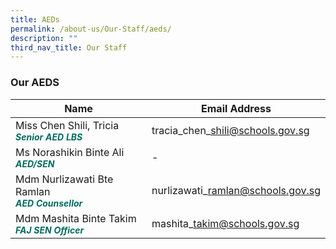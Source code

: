 ```yaml
---
title: AEDs
permalink: /about-us/Our-Staff/aeds/
description: ""
third_nav_title: Our Staff
---
```

### **Our AEDS**



| Name| Email Address |
| -------- | -------- |
| Miss Chen Shili, Tricia <br><b><i style="color:#016C62;font-size:14px;">Senior AED LBS</i></b>| tracia\_chen\_shili@schools.gov.sg |
| Ms Norashikin Binte Ali <br><b><i style="color:#016C62;font-size:14px;">AED/SEN</i></b>| - |
|Mdm Nurlizawati Bte Ramlan <br><b><i style="color:#016C62;font-size:14px;">AED Counsellor</i></b>|nurlizawati\_ramlan@schools.gov.sg |
|Mdm Mashita Binte Takim<br><b><i style="color:#016C62;font-size:14px;">FAJ SEN Officer</i></b>|mashita\_takim@schools.gov.sg|



